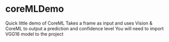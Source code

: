 # coreMLDemo
Quick little demo of CoreML 
Takes a frame as input and uses Vision & CoreML to output a prediction and confidence level
You will need to import VGG16 model to the project 
